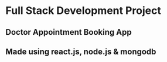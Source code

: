 # Full Stack Development Project 
## Doctor Appointment Booking App
## Made using react.js, node.js & mongodb